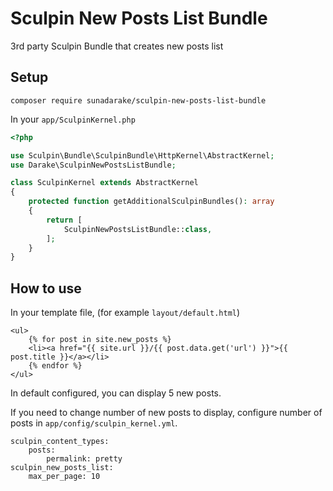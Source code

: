 # Sculpin New Posts List Bundle

3rd party Sculpin Bundle that creates new posts list

## Setup

```
composer require sunadarake/sculpin-new-posts-list-bundle
```
In your `app/SculpinKernel.php`

```php
<?php

use Sculpin\Bundle\SculpinBundle\HttpKernel\AbstractKernel;
use Darake\SculpinNewPostsListBundle;

class SculpinKernel extends AbstractKernel
{
    protected function getAdditionalSculpinBundles(): array
    {
        return [
            SculpinNewPostsListBundle::class,
        ];
    }
}
```

## How to use

In your template file, (for example `layout/default.html`)

```
<ul>
    {% for post in site.new_posts %}
    <li><a href="{{ site.url }}/{{ post.data.get('url') }}">{{ post.title }}</a></li>
    {% endfor %}
</ul>
```
In default configured, you can display 5 new posts. 

If you need to change number of new posts to display, configure number of posts in `app/config/sculpin_kernel.yml`.

```
sculpin_content_types:
    posts:
        permalink: pretty
sculpin_new_posts_list:
    max_per_page: 10
```

